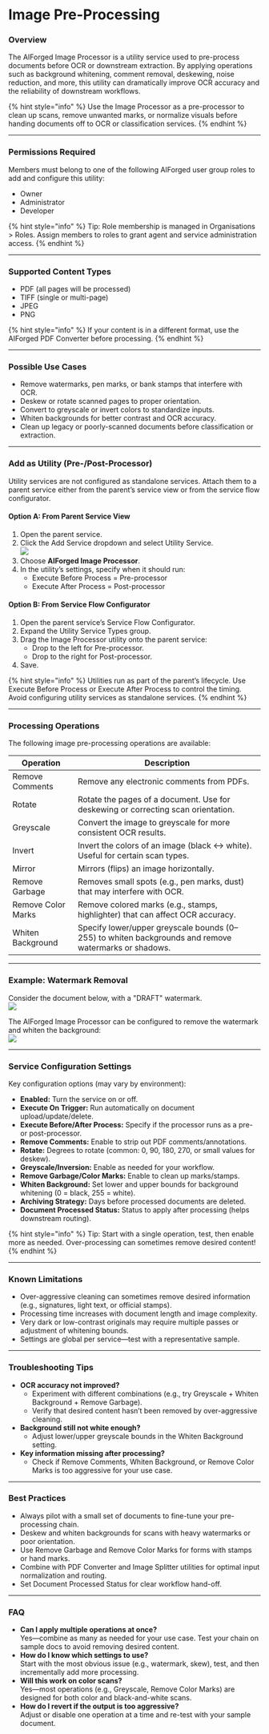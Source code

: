 # Image Pre-Processing

### Overview

The AIForged Image Processor is a utility service used to pre-process documents before OCR or downstream extraction. By applying operations such as background whitening, comment removal, deskewing, noise reduction, and more, this utility can dramatically improve OCR accuracy and the reliability of downstream workflows.

{% hint style="info" %}
Use the Image Processor as a pre-processor to clean up scans, remove unwanted marks, or normalize visuals before handing documents off to OCR or classification services.
{% endhint %}

***

### Permissions Required

Members must belong to one of the following AIForged user group roles to add and configure this utility:

* Owner
* Administrator
* Developer

{% hint style="info" %}
Tip: Role membership is managed in Organisations > Roles. Assign members to roles to grant agent and service administration access.
{% endhint %}

***

### Supported Content Types

* PDF (all pages will be processed)
* TIFF (single or multi-page)
* JPEG
* PNG

{% hint style="info" %}
If your content is in a different format, use the AIForged PDF Converter before processing.
{% endhint %}

***

### Possible Use Cases

* Remove watermarks, pen marks, or bank stamps that interfere with OCR.
* Deskew or rotate scanned pages to proper orientation.
* Convert to greyscale or invert colors to standardize inputs.
* Whiten backgrounds for better contrast and OCR accuracy.
* Clean up legacy or poorly-scanned documents before classification or extraction.

***

### Add as Utility (Pre-/Post-Processor)

Utility services are not configured as standalone services. Attach them to a parent service either from the parent’s service view or from the service flow configurator.

#### Option A: From Parent Service View

1. Open the parent service.
2. Click the Add Service dropdown and select Utility Service. \
   ![](<../../.gitbook/assets/image (288).png>)
3. Choose **AIForged Image Processor**.
4. In the utility’s settings, specify when it should run:
   * Execute Before Process = Pre-processor
   * Execute After Process = Post-processor

#### Option B: From Service Flow Configurator

1. Open the parent service’s Service Flow Configurator.
2. Expand the Utility Service Types group.&#x20;
3. Drag the Image Processor utility onto the parent service:
   * Drop to the left for Pre-processor.
   * Drop to the right for Post-processor.&#x20;
4. Save.

{% hint style="info" %}
Utilities run as part of the parent’s lifecycle. Use Execute Before Process or Execute After Process to control the timing. Avoid configuring utility services as standalone services.
{% endhint %}

***

### Processing Operations

The following image pre-processing operations are available:

| Operation          | Description                                                                                          |
| ------------------ | ---------------------------------------------------------------------------------------------------- |
| Remove Comments    | Remove any electronic comments from PDFs.                                                            |
| Rotate             | Rotate the pages of a document. Use for deskewing or correcting scan orientation.                    |
| Greyscale          | Convert the image to greyscale for more consistent OCR results.                                      |
| Invert             | Invert the colors of an image (black ↔ white). Useful for certain scan types.                        |
| Mirror             | Mirrors (flips) an image horizontally.                                                               |
| Remove Garbage     | Removes small spots (e.g., pen marks, dust) that may interfere with OCR.                             |
| Remove Color Marks | Remove colored marks (e.g., stamps, highlighter) that can affect OCR accuracy.                       |
| Whiten Background  | Specify lower/upper greyscale bounds (0–255) to whiten backgrounds and remove watermarks or shadows. |

***

### Example: Watermark Removal

Consider the document below, with a "DRAFT" watermark.\
![](<../../.gitbook/assets/image (289).png>)

The AIForged Image Processor can be configured to remove the watermark and whiten the background:\
![](<../../.gitbook/assets/image (290).png>)

***

### Service Configuration Settings

Key configuration options (may vary by environment):

* **Enabled:** Turn the service on or off.
* **Execute On Trigger:** Run automatically on document upload/update/delete.
* **Execute Before/After Process:** Specify if the processor runs as a pre- or post-processor.
* **Remove Comments:** Enable to strip out PDF comments/annotations.
* **Rotate:** Degrees to rotate (common: 0, 90, 180, 270, or small values for deskew).
* **Greyscale/Inversion:** Enable as needed for your workflow.
* **Remove Garbage/Color Marks:** Enable to clean up marks/stamps.
* **Whiten Background:** Set lower and upper bounds for background whitening (0 = black, 255 = white).
* **Archiving Strategy:** Days before processed documents are deleted.
* **Document Processed Status:** Status to apply after processing (helps downstream routing).

{% hint style="info" %}
Tip: Start with a single operation, test, then enable more as needed. Over-processing can sometimes remove desired content!
{% endhint %}

***

### Known Limitations

* Over-aggressive cleaning can sometimes remove desired information (e.g., signatures, light text, or official stamps).
* Processing time increases with document length and image complexity.
* Very dark or low-contrast originals may require multiple passes or adjustment of whitening bounds.
* Settings are global per service—test with a representative sample.

***

### Troubleshooting Tips

* **OCR accuracy not improved?**
  * Experiment with different combinations (e.g., try Greyscale + Whiten Background + Remove Garbage).
  * Verify that desired content hasn’t been removed by over-aggressive cleaning.
* **Background still not white enough?**
  * Adjust lower/upper greyscale bounds in the Whiten Background setting.
* **Key information missing after processing?**
  * Check if Remove Comments, Whiten Background, or Remove Color Marks is too aggressive for your use case.

***

### Best Practices

* Always pilot with a small set of documents to fine-tune your pre-processing chain.
* Deskew and whiten backgrounds for scans with heavy watermarks or poor orientation.
* Use Remove Garbage and Remove Color Marks for forms with stamps or hand marks.
* Combine with PDF Converter and Image Splitter utilities for optimal input normalization and routing.
* Set Document Processed Status for clear workflow hand-off.

***

### FAQ

* **Can I apply multiple operations at once?**\
  Yes—combine as many as needed for your use case. Test your chain on sample docs to avoid removing desired content.
* **How do I know which settings to use?**\
  Start with the most obvious issue (e.g., watermark, skew), test, and then incrementally add more processing.
* **Will this work on color scans?**\
  Yes—most operations (e.g., Greyscale, Remove Color Marks) are designed for both color and black-and-white scans.
* **How do I revert if the output is too aggressive?**\
  Adjust or disable one operation at a time and re-test with your sample document.
